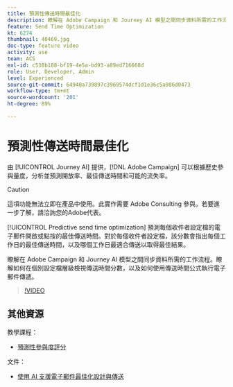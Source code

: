 ```yaml
---
title: 預測性傳送時間最佳化
description: 瞭解在 Adobe Campaign 和 Journey AI 模型之間同步資料所需的工作流程。瞭解如何在個別設定檔層級檢視傳送時間分數，以及如何使用傳送時間公式執行電子郵件傳遞。
feature: Send Time Optimization
kt: 6274
thumbnail: 40469.jpg
doc-type: feature video
activity: use
team: ACS
exl-id: c538b188-bf19-4e5a-bd93-a89ed716668d
role: User, Developer, Admin
level: Experienced
source-git-commit: 64940a739897c3969574dcf1d1e36c5a986d0473
workflow-type: tm+mt
source-wordcount: '201'
ht-degree: 89%

---
```


# 預測性傳送時間最佳化

由 [!UICONTROL Journey AI] 提供，[!DNL Adobe Campaign] 可以根據歷史參與量度，分析並預測開放率、最佳傳送時間和可能的流失率。

>[!CAUTION]
>這項功能無法立即在產品中使用。此實作需要 Adobe Consulting 參與。若要進一步了解，請洽詢您的Adobe代表。

[!UICONTROL Predictive send time optimization] 預測每個收件者設定檔的電子郵件開啟或點按的最佳傳送時間。對於每個收件者設定檔，該分數會指出每個工作日的最佳傳送時間，以及哪個工作日最適合傳送以取得最佳結果。

瞭解在 Adobe Campaign 和 Journey AI 模型之間同步資料所需的工作流程。瞭解如何在個別設定檔層級檢視傳送時間分數，以及如何使用傳送時間公式執行電子郵件傳遞。

>[!VIDEO](https://video.tv.adobe.com/v/40469?quality=12)

## 其他資源

教學課程：

* [預測性參與度評分](predictive-engagement-scoring.md)

文件：

* [使用 AI 支援電子郵件最佳化設計與傳送](https://experienceleague.adobe.com/docs/campaign-standard/using/testing-and-sending/preparing-and-testing-messages/predictive.html?lang=en)
